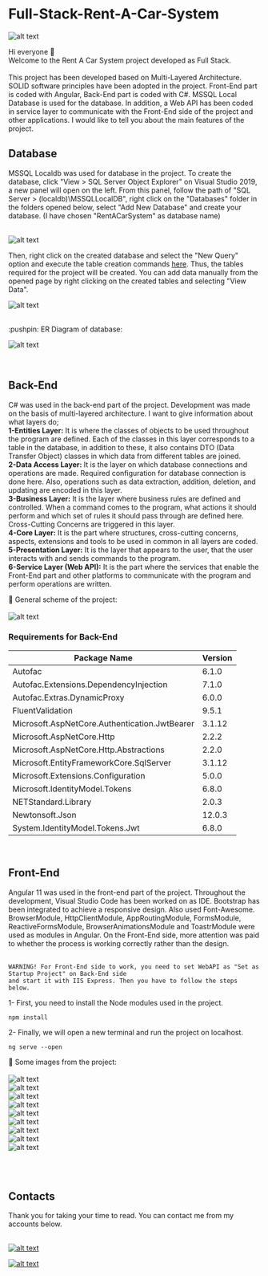 # Full-Stack-Rent-A-Car-System

![alt text](https://i.hizliresim.com/7TfAdR.png)

Hi everyone :wave: <br>
Welcome to the Rent A Car System project developed as Full Stack. <br> <br>
This project has been developed based on Multi-Layered Architecture. 
SOLID software principles have been adopted in the project. 
Front-End part is coded with Angular, Back-End part is coded with C#. 
MSSQL Local Database is used for the database. 
In addition, a Web API has been coded in service layer to communicate with the Front-End side of the project and other applications. 
I would like to tell you about the main features of the project.
<br>

<h2>
Database
</h2>
MSSQL Localdb was used for database in the project. 
To create the database, click "View > SQL Server Object Explorer" on Visual Studio 2019, a new panel will open on the left. 
From this panel, follow the path of "SQL Server > (localdb)\MSSQLLocalDB", right click on the "Databases" folder in the folders opened below, 
select "Add New Database" and create your database. (I have chosen "RentACarSystem" as database name) <br>
<br>

![alt text](https://i.hizliresim.com/9oNgBu.png)

Then, right click on the created database and select the "New Query" option and execute the table creation commands <a href="https://github.com/melihkaratekin/Full-Stack-Rent-A-Car-System/blob/main/Back-End/CreateTableScript.sql">here</a>. 
Thus, the tables required for the project will be created. 
You can add data manually from the opened page by right clicking on the created tables and selecting "View Data".

![alt text](https://i.hizliresim.com/cB91j4.png)

<br>
:pushpin: ER Diagram of database: <br>

![alt text](https://i.hizliresim.com/u7rqgR.png)

<br>

<h2>
Back-End
</h2>
C# was used in the back-end part of the project. Development was made on the basis of multi-layered architecture. I want to give information about what layers do; <br>
<b>1-Entities Layer:</b> It is where the classes of objects to be used throughout the program are defined. 
Each of the classes in this layer corresponds to a table in the database, in addition to these, it also contains DTO (Data Transfer Object) classes in which data from different tables are joined. <br>
<b>2-Data Access Layer:</b> It is the layer on which database connections and operations are made. Required configuration for database connection is done here. 
Also, operations such as data extraction, addition, deletion, and updating are encoded in this layer. <br>
<b>3-Business Layer:</b> It is the layer where business rules are defined and controlled. When a command comes to the program, 
what actions it should perform and which set of rules it should pass through are defined here. Cross-Cutting Concerns are triggered in this layer. <br>
<b>4-Core Layer:</b> It is the part where structures, cross-cutting concerns, aspects, extensions and tools to be used in common in all layers are coded. <br>
<b>5-Presentation Layer:</b> It is the layer that appears to the user, that the user interacts with and sends commands to the program. <br>
<b>6-Service Layer (Web API):</b> It is the part where the services that enable the Front-End part and other platforms to communicate with the program and perform operations are written. <br>

:pushpin: General scheme of the project:
<br><br>
![alt text](https://i.hizliresim.com/fmnoOo.png)
<br>

<h3>
Requirements for Back-End
</h3>

| Package Name  | Version |
| ------------- | ------------- |
| Autofac | 6.1.0  |
| Autofac.Extensions.DependencyInjection  | 7.1.0  |
| Autofac.Extras.DynamicProxy  | 6.0.0  |
| FluentValidation  | 9.5.1  |
| Microsoft.AspNetCore.Authentication.JwtBearer  | 3.1.12  |
| Microsoft.AspNetCore.Http  | 2.2.2 |
| Microsoft.AspNetCore.Http.Abstractions  | 2.2.0  |
| Microsoft.EntityFrameworkCore.SqlServer  | 3.1.12  |
| Microsoft.Extensions.Configuration  | 5.0.0  |
| Microsoft.IdentityModel.Tokens  | 6.8.0  |
| NETStandard.Library  | 2.0.3  |
| Newtonsoft.Json  | 12.0.3  |
| System.IdentityModel.Tokens.Jwt | 6.8.0 |

<br>
<h2>
Front-End
</h2>
Angular 11 was used in the front-end part of the project. Throughout the development, Visual Studio Code has been worked on as IDE. Bootstrap has been integrated to achieve a responsive design.
Also used Font-Awesome. BrowserModule, HttpClientModule, AppRoutingModule, FormsModule, ReactiveFormsModule, BrowserAnimationsModule and ToastrModule were used as modules in Angular. 
On the Front-End side, more attention was paid to whether the process is working correctly rather than the design. <br>
<br>

```
WARNING! For Front-End side to work, you need to set WebAPI as "Set as Startup Project" on Back-End side 
and start it with IIS Express. Then you have to follow the steps below.
```
1- First, you need to install the Node modules used in the project. <br>
```
npm install
```
2- Finally, we will open a new terminal and run the project on localhost. <br>
```
ng serve --open
```

:pushpin: Some images from the project:
<br><br>
![alt text](https://i.hizliresim.com/t8ZIVI.png) <br>
![alt text](https://i.hizliresim.com/5ne26l.png) <br>
![alt text](https://i.hizliresim.com/qfVlQv.png) <br>
![alt text](https://i.hizliresim.com/Ihqcyq.png) <br>
![alt text](https://i.hizliresim.com/Hm3RQM.png) <br>
![alt text](https://i.hizliresim.com/vkXjeY.png) <br>
![alt text](https://i.hizliresim.com/VHJtrw.png) <br>
![alt text](https://i.hizliresim.com/x4LrJa.png) <br>
![alt text](https://i.hizliresim.com/tbbss3.png) <br>
<br>

<br>
<h2>
Contacts
</h2>
Thank you for taking your time to read. You can contact me from my accounts below. <br>
<br>

<a href="https://www.github.com/melihkaratekin" target="_blank">

![alt text](https://img.shields.io/badge/GitHub-100000?style=for-the-badge&logo=github&logoColor=white)

</a>
<a href="https://www.linkedin.com/in/melihkaratekin" target="_blank">

![alt text](https://img.shields.io/badge/LinkedIn-0077B5?style=for-the-badge&logo=linkedin&logoColor=white)

</a>



<br>
